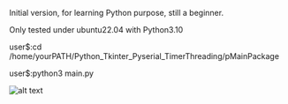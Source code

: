 
  Initial version, for learning Python purpose, still a beginner.
  
  Only tested under ubuntu22.04 with Python3.10
  
  user$:cd /home/yourPATH/Python_Tkinter_Pyserial_TimerThreading/pMainPackage 
  
  user$:python3 main.py

  ![alt text](https://github.com/Maxwell-lin-TW/Python_Tkinter_Pyserial_TimerThreading/blob/main/Screenshot%20from%202024-02-07%2012-25-44.png)

  
